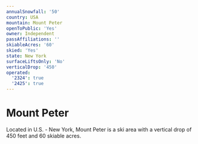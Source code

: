 ```yaml
---
annualSnowfall: '50'
country: USA
mountain: Mount Peter
openToPublic: 'Yes'
owner: Independent
passAffiliations: ''
skiableAcres: '60'
skied: 'Yes'
state: New York
surfaceLiftsOnly: 'No'
verticalDrop: '450'
operated:
  '2324': true
  '2425': true
---
```



# Mount Peter

Located in U.S. - New York, Mount Peter is a ski area with a vertical drop of 450 feet and 60 skiable acres.
